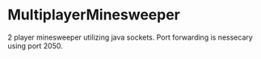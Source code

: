 # MultiplayerMinesweeper
2 player minesweeper utilizing java sockets.
Port forwarding is nessecary using port 2050.
